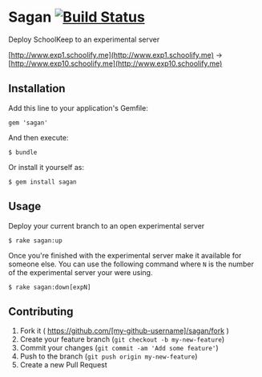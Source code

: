 # Sagan [![Build Status](https://magnum.travis-ci.com/SchoolKeep/sagan.svg?token=9hAyxfYFq7FzmyU7gabg&branch=master)](https://magnum.travis-ci.com/SchoolKeep/sagan)

Deploy SchoolKeep to an experimental server

[http://www.exp1.schoolify.me](http://www.exp1.schoolify.me) -> 
[http://www.exp10.schoolify.me](http://www.exp10.schoolify.me)

## Installation

Add this line to your application's Gemfile:

    gem 'sagan'

And then execute:

    $ bundle

Or install it yourself as:

    $ gem install sagan

## Usage

Deploy your current branch to an open experimental server

    $ rake sagan:up

Once you're finished with the experimental server make it available for 
someone else. You can use the following command where `N` is the number of 
the experimental server your were using.

    $ rake sagan:down[expN]

## Contributing

1. Fork it ( https://github.com/[my-github-username]/sagan/fork )
2. Create your feature branch (`git checkout -b my-new-feature`)
3. Commit your changes (`git commit -am 'Add some feature'`)
4. Push to the branch (`git push origin my-new-feature`)
5. Create a new Pull Request
